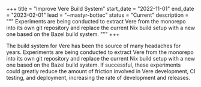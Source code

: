 +++
title = "Improve Vere Build System"
start_date = "2022-11-01"
end_date = "2023-02-01"
lead = "~mastyr-bottec"
status = "Current"
description = """
Experiments are being conducted to extract Vere from the monorepo into its own git repository and replace the current Nix build setup with a new one based on the Bazel build system.
"""
+++

The build system for Vere has been the source of many headaches for years.  Experiments are being conducted to extract Vere from the monorepo into its own git repository and replace the current Nix build setup with a new one based on the Bazel build system.  If successful, these experiments could greatly reduce the amount of friction involved in Vere development, CI testing, and deployment, increasing the rate of development and releases.
